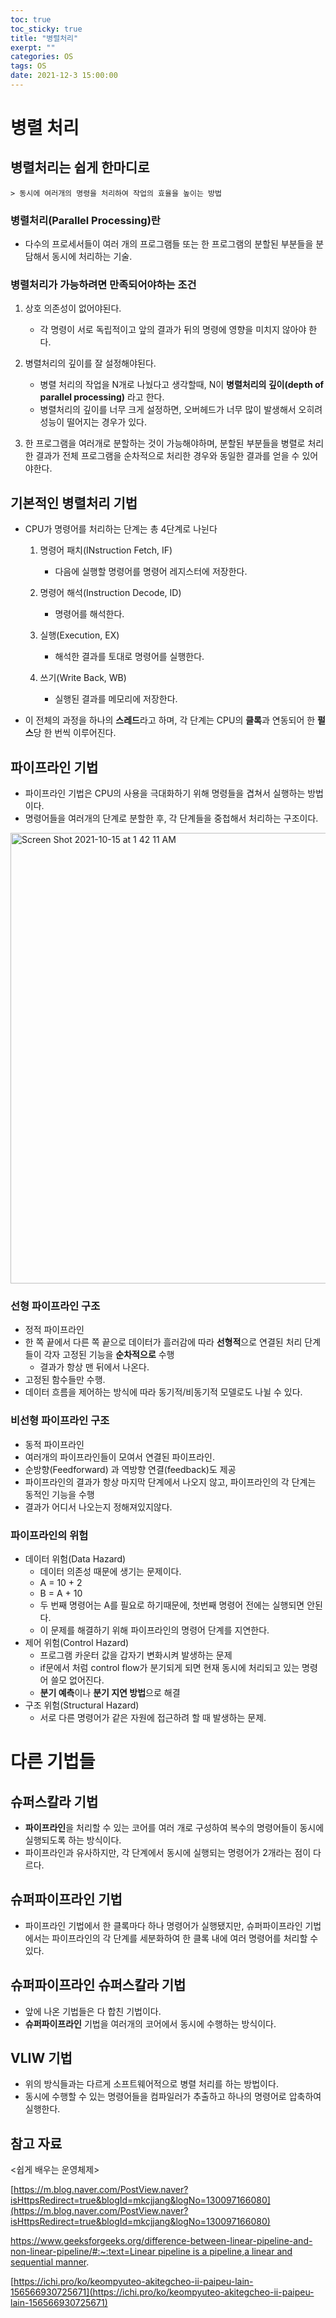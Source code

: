 ```yaml
---
toc: true
toc_sticky: true
title: "병렬처리"
exerpt: ""
categories: OS
tags: OS
date: 2021-12-3 15:00:00
---
```


# 병렬 처리

## 병렬처리는 쉽게 한마디로

    > 동시에 여러개의 명령을 처리하여 작업의 효율을 높이는 방법

### 병렬처리(Parallel Processing)란

- 다수의 프로세서들이 여러 개의 프로그램들 또는 한 프로그램의 분할된 부분들을 분담해서 동시에 처리하는 기술.

### 병렬처리가 가능하려면 만족되어야하는 조건

1. 상호 의존성이 없어야된다.
    - 각 명령이 서로 독립적이고 앞의 결과가 뒤의 명령에 영향을 미치지 않아야 한다.
2. 병렬처리의 깊이를 잘 설정해야된다.
    - 병렬 처리의 작업을 N개로 나눴다고 생각할때, N이 **병렬처리의 깊이(depth of parallel processing)**  라고 한다.
    - 병렬처리의 깊이를 너무 크게 설정하면, 오버헤드가 너무 많이 발생해서 오히려 성능이 떨어지는 경우가 있다.
    
3. 한 프로그램을 여러개로 분할하는 것이 가능해야하며, 분할된 부분들을 병렬로 처리한 결과가 전체 프로그램을 순차적으로 처리한 경우와 동일한 결과를 얻을 수 있어야한다.

## 기본적인 병렬처리 기법



- CPU가 명령어를 처리하는 단계는 총 4단계로 나뉜다
    
    1) 명령어 패치(INstruction Fetch, IF) 
    
        - 다음에 실행할 명령어를 명령어 레지스터에 저장한다.
    
    2) 명령어 해석(Instruction Decode, ID) 
    
        - 명령어를 해석한다.
    
    3) 실행(Execution, EX)
    
        - 해석한 결과를 토대로 명령어를 실행한다.
    
    4) 쓰기(Write Back, WB)
    
        - 실행된 결과를 메모리에 저장한다.

- 이  전체의 과정을 하나의 **스레드**라고 하며, 각 단계는 CPU의 **클록**과 연동되어 한 **펄스**당 한 번씩 이루어진다.

## 파이프라인 기법



- 파이프라인 기법은 CPU의 사용을 극대화하기 위해 명령들을 겹쳐서 실행하는 방법이다.
- 명령어들을 여러개의 단계로 분할한 후, 각 단계들을 중첩해서 처리하는 구조이다.

<img width="721" alt="Screen Shot 2021-10-15 at 1 42 11 AM" src="https://user-images.githubusercontent.com/33091784/137366545-337ca9d0-2d6a-43db-8b77-7ecdb2270358.png">


### 선형 파이프라인 구조

- 정적 파이프라인
- 한 쪽 끝에서 다른 쪽 끝으로 데이터가 흘러감에 따라 **선형적**으로 연결된 처리 단계들이 각자 고정된 기능을 **순차적으로** 수행
    - 결과가 항상 맨 뒤에서 나온다.
- 고정된 함수들만 수행.
- 데이터 흐름을 제어하는 방식에 따라 동기적/비동기적 모델로도 나뉠 수 있다.

### 비선형 파이프라인 구조

- 동적 파이프라인
- 여러개의 파이프라인들이 모여서 연결된 파이프라인.
- 순방향(Feedforward) 과 역방향 연결(feedback)도 제공
- 파이프라인의 결과가 항상 마지막 단계에서 나오지 않고, 파이프라인의 각 단계는 동적인 기능을 수행
- 결과가 어디서 나오는지 정해져있지않다.

### 파이프라인의 위험

- 데이터 위험(Data Hazard)
    - 데이터 의존성 때문에 생기는 문제이다.
    - A = 10 + 2
    - B = A + 10
    - 두 번째 명령어는 A를 필요로 하기때문에, 첫번째 명령어 전에는 실행되면 안된다.
    - 이 문제를 해결하기 위해 파이프라인의 명령어 단계를 지연한다.
- 제어 위험(Control Hazard)
    - 프로그램 카운터 값을 갑자기 변화시켜 발생하는 문제
    - if문에서 처럼 control flow가 분기되게 되면 현재 동시에 처리되고 있는 명령어 쓸모 없어진다.
    - **분기 예측**이나 **분기 지연 방법**으로 해결
- 구조 위험(Structural Hazard)
    - 서로 다른 명령어가 같은 자원에 접근하려 할 때 발생하는 문제.

# 다른 기법들


## 슈퍼스칼라 기법

- **파이프라인**을 처리할 수 있는 코어를 여러 개로 구성하여 복수의 명령어들이 동시에 실행되도록 하는 방식이다.
- 파이프라인과 유사하지만, 각 단계에서 동시에 실행되는 명령어가 2개라는 점이 다르다.

## 슈퍼파이프라인 기법

- 파이프라인 기법에서 한 클록마다 하나 명령어가 실행됐지만, 슈퍼파이프라인 기법에서는 파이프라인의 각 단계를 세분화하여 한 클록 내에 여러 명령어를 처리할 수 있다.

## 슈퍼파이프라인 슈퍼스칼라 기법

- 앞에 나온 기법들은 다 합친 기법이다.
- **슈퍼파이프라인** 기법을 여러개의 코어에서 동시에 수행하는 방식이다.

## VLIW 기법

- 위의 방식들과는 다르게 소프트웨어적으로 병렬 처리를 하는 방법이다.
- 동시에 수행할 수 있는 명령어들을 컴파일러가 추출하고 하나의 명령어로 압축하여 실행한다.

## 참고 자료

<쉽게 배우는 운영체제>

[https://m.blog.naver.com/PostView.naver?isHttpsRedirect=true&blogId=mkcjjang&logNo=130097166080](https://m.blog.naver.com/PostView.naver?isHttpsRedirect=true&blogId=mkcjjang&logNo=130097166080)

[https://www.geeksforgeeks.org/difference-between-linear-pipeline-and-non-linear-pipeline/#:~:text=Linear pipeline is a pipeline,a linear and sequential manner](https://www.geeksforgeeks.org/difference-between-linear-pipeline-and-non-linear-pipeline/#:~:text=Linear%20pipeline%20is%20a%20pipeline,a%20linear%20and%20sequential%20manner).

[https://ichi.pro/ko/keompyuteo-akitegcheo-ii-paipeu-lain-156566930725671](https://ichi.pro/ko/keompyuteo-akitegcheo-ii-paipeu-lain-156566930725671)
